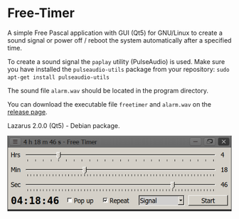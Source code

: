 # Free-Timer
A simple Free Pascal application with GUI (Qt5) for GNU/Linux to create a sound signal or power off / reboot the system automatically after a specified time.

To create a sound signal the `paplay` utility (PulseAudio) is used. Make sure you have installed the `pulseaudio-utils` package from your repository:
`sudo apt-get install pulseaudio-utils`

The sound file `alarm.wav` should be located in the program directory.

You can download the executable file `freetimer` and `alarm.wav` on the [release page](https://github.com/ap13ski/Free-Timer/releases/tag/main). 

Lazarus 2.0.0 (Qt5) - Debian package.

![Screenshot](timer.png)
